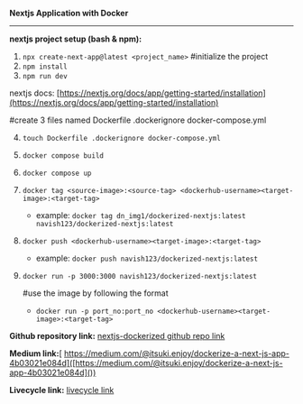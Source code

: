 **Nextjs Application with Docker**

---

**nextjs project setup (bash & npm):**

1. `npx create-next-app@latest <project_name>` #initialize the project
2. `npm install`
3. `npm run dev`

nextjs docs: [https://nextjs.org/docs/app/getting-started/installation](https://nextjs.org/docs/app/getting-started/installation)

#create 3 files named Dockerfile .dockerignore docker-compose.yml

4. `touch Dockerfile .dockerignore docker-compose.yml`
5. `docker compose build`
6. `docker compose up`
7. `docker tag <source-image>:<source-tag> <dockerhub-username><target-image>:<target-tag>`

   - example: `docker tag dn_img1/dockerized-nextjs:latest navish123/dockerized-nextjs:latest`
8. `docker push <dockerhub-username><target-image>:<target-tag>`

   * example: `docker push navish123/dockerized-nextjs:latest`
9. `docker run -p 3000:3000 navish123/dockerized-nextjs:latest`

   #use the image by following the format

   - `docker run -p port_no:port_no <dockerhub-username><target-image>:<target-tag>`

**Github repository link:** [nextjs-dockerized github repo link](https://github.com/Navishh/nextjs-dockerized)

**Medium link:**[ https://medium.com/@itsuki.enjoy/dockerize-a-next-js-app-4b03021e084d]([https://medium.com/@itsuki.enjoy/dockerize-a-next-js-app-4b03021e084d]())

**Livecycle link:** [livecycle link](https://livecycle.io/)
